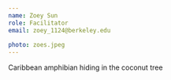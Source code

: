 ```yaml
---
name: Zoey Sun
role: Facilitator
email: zoey_1124@berkeley.edu
 
photo: zoes.jpeg
---
```


Caribbean amphibian hiding in the coconut tree